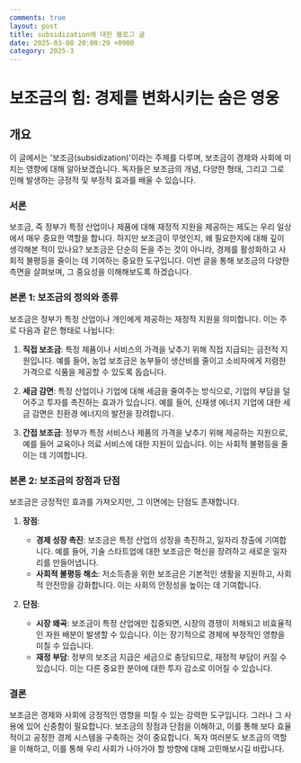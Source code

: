 ```yaml
---
comments: true
layout: post
title: subsidization에 대한 블로그 글
date: 2025-03-08 20:00:29 +0900
category: 2025-3
---
```


# 보조금의 힘: 경제를 변화시키는 숨은 영웅

## 개요
이 글에서는 '보조금(subsidization)'이라는 주제를 다루며, 보조금이 경제와 사회에 미치는 영향에 대해 알아보겠습니다. 독자들은 보조금의 개념, 다양한 형태, 그리고 그로 인해 발생하는 긍정적 및 부정적 효과를 배울 수 있습니다.

### 서론
보조금, 즉 정부가 특정 산업이나 제품에 대해 재정적 지원을 제공하는 제도는 우리 일상에서 매우 중요한 역할을 합니다. 하지만 보조금이 무엇인지, 왜 필요한지에 대해 깊이 생각해본 적이 있나요? 보조금은 단순히 돈을 주는 것이 아니라, 경제를 활성화하고 사회적 불평등을 줄이는 데 기여하는 중요한 도구입니다. 이번 글을 통해 보조금의 다양한 측면을 살펴보며, 그 중요성을 이해해보도록 하겠습니다.

### 본론 1: 보조금의 정의와 종류
보조금은 정부가 특정 산업이나 개인에게 제공하는 재정적 지원을 의미합니다. 이는 주로 다음과 같은 형태로 나뉩니다:

1. **직접 보조금**: 특정 제품이나 서비스의 가격을 낮추기 위해 직접 지급되는 금전적 지원입니다. 예를 들어, 농업 보조금은 농부들이 생산비를 줄이고 소비자에게 저렴한 가격으로 식품을 제공할 수 있도록 돕습니다.

2. **세금 감면**: 특정 산업이나 기업에 대해 세금을 줄여주는 방식으로, 기업의 부담을 덜어주고 투자를 촉진하는 효과가 있습니다. 예를 들어, 신재생 에너지 기업에 대한 세금 감면은 친환경 에너지의 발전을 장려합니다.

3. **간접 보조금**: 정부가 특정 서비스나 제품의 가격을 낮추기 위해 제공하는 지원으로, 예를 들어 교육이나 의료 서비스에 대한 지원이 있습니다. 이는 사회적 불평등을 줄이는 데 기여합니다.

### 본론 2: 보조금의 장점과 단점
보조금은 긍정적인 효과를 가져오지만, 그 이면에는 단점도 존재합니다.

1. **장점**:
   - **경제 성장 촉진**: 보조금은 특정 산업의 성장을 촉진하고, 일자리 창출에 기여합니다. 예를 들어, 기술 스타트업에 대한 보조금은 혁신을 장려하고 새로운 일자리를 만들어냅니다.
   - **사회적 불평등 해소**: 저소득층을 위한 보조금은 기본적인 생활을 지원하고, 사회적 안전망을 강화합니다. 이는 사회의 안정성을 높이는 데 기여합니다.

2. **단점**:
   - **시장 왜곡**: 보조금이 특정 산업에만 집중되면, 시장의 경쟁이 저해되고 비효율적인 자원 배분이 발생할 수 있습니다. 이는 장기적으로 경제에 부정적인 영향을 미칠 수 있습니다.
   - **재정 부담**: 정부의 보조금 지급은 세금으로 충당되므로, 재정적 부담이 커질 수 있습니다. 이는 다른 중요한 분야에 대한 투자 감소로 이어질 수 있습니다.

### 결론
보조금은 경제와 사회에 긍정적인 영향을 미칠 수 있는 강력한 도구입니다. 그러나 그 사용에 있어 신중함이 필요합니다. 보조금의 장점과 단점을 이해하고, 이를 통해 보다 효율적이고 공정한 경제 시스템을 구축하는 것이 중요합니다. 독자 여러분도 보조금의 역할을 이해하고, 이를 통해 우리 사회가 나아가야 할 방향에 대해 고민해보시길 바랍니다.
